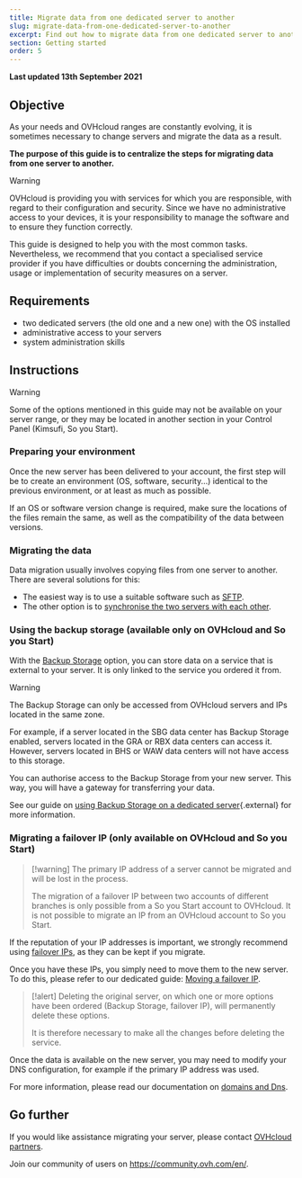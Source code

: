 ```yaml
---
title: Migrate data from one dedicated server to another
slug: migrate-data-from-one-dedicated-server-to-another
excerpt: Find out how to migrate data from one dedicated server to another
section: Getting started
order: 5
---
```


**Last updated 13th September 2021**

## Objective

As your needs and OVHcloud ranges are constantly evolving, it is sometimes necessary to change servers and migrate the data as a result.

**The purpose of this guide is to centralize the steps for migrating data from one server to another.**

> [!warning]
>
> OVHcloud is providing you with services for which you are responsible, with regard to their configuration and security. Since we have no administrative access to your devices, it is your responsibility to manage the software and to ensure they function correctly.
>
> This guide is designed to help you with the most common tasks. Nevertheless, we recommend that you contact a specialised service provider if you have difficulties or doubts concerning the administration, usage or implementation of security measures on a server.
>

## Requirements

- two dedicated servers (the old one and a new one) with the OS installed
- administrative access to your servers
- system administration skills

## Instructions

> [!warning]
>
> Some of the options mentioned in this guide may not be available on your server range, or they may be located in another section in your Control Panel (Kimsufi, So you Start).
>

### Preparing your environment

Once the new server has been delivered to your account, the first step will be to create an environment (OS, software, security...) identical to the previous environment, or at least as much as possible.

If an OS or software version change is required, make sure the locations of the files remain the same, as well as the compatibility of the data between versions.

### Migrating the data

Data migration usually involves copying files from one server to another. There are several solutions for this:

- The easiest way is to use a suitable software such as [SFTP](https://docs.ovh.com/sg/en/dedicated/store-retrieve-data-via-sftp/).
- The other option is to [synchronise the two servers with each other](https://docs.ovh.com/sg/en/dedicated/copy-data-server-rsync/).

### Using the backup storage (available only on OVHcloud and So you Start)

With the [Backup Storage](https://www.ovhcloud.com/en-sg/bare-metal/backup-storage/) option, you can store data on a service that is external to your server. It is only linked to the service you ordered it from.

> [!warning]
>
> The Backup Storage can only be accessed from OVHcloud servers and IPs located in the same zone.
>
> For example, if a server located in the SBG data center has Backup Storage enabled, servers located in the GRA or RBX data centers can access it. However, servers located in BHS or WAW data centers will not have access to this storage.
>

You can authorise access to the Backup Storage from your new server. This way, you will have a gateway for transferring your data.

See our guide on [using Backup Storage on a dedicated server](https://docs.ovh.com/sg/en/dedicated/using-backup-storage/){.external} for more information.

### Migrating a failover IP (only available on OVHcloud and So you Start)

> [!warning] The primary IP address of a server cannot be migrated and will be lost in the process.
>
> The migration of a failover IP between two accounts of different branches is only possible from a So you Start account to OVHcloud. It is not possible to migrate an IP from an OVHcloud account to So you Start.
>

If the reputation of your IP addresses is important, we strongly recommend using [failover IPs](https://www.ovhcloud.com/en-sg/bare-metal/ip/), as they can be kept if you migrate.

Once you have these IPs, you simply need to move them to the new server.
To do this, please refer to our dedicated guide: [Moving a failover IP](https://docs.ovh.com/sg/en/dedicated/ip-fo-move/).

> [!alert] Deleting the original server, on which one or more options have been ordered (Backup Storage, failover IP), will permanently delete these options.
>
> It is therefore necessary to make all the changes before deleting the service.
>

Once the data is available on the new server, you may need to modify your DNS configuration, for example if the primary IP address was used.

For more information, please read our documentation on [domains and Dns](https://docs.ovh.com/sg/en/domains/).

## Go further

If you would like assistance migrating your server, please contact [OVHcloud partners](https://partner.ovhcloud.com/en-sg/).

Join our community of users on <https://community.ovh.com/en/>.
